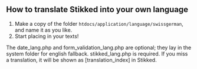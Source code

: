 How to translate Stikked into your own language
-----------------------------------------------

1. Make a copy of the folder `htdocs/application/language/swissgerman`, and name it as you like.
2. Start placing in your texts!

The date_lang.php and form_validation_lang.php are optional; they lay in the system folder for english fallback. stikked_lang.php is required. If you miss a translation, it will be shown as [translation_index] in Stikked.

